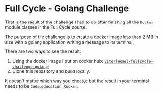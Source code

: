 # Full Cycle - Golang Challenge

That is the result of the challenge I had to do after finishing all the `Docker` module classes in the Full Cycle course.

The purpose of the challenge is to create a docker image less than 2 MB in size with a golang application writing a message to its terminal.

There are two ways to see the result:

1. Using the docker image I put on docker hub: [`vitorleonel/fullcycle-challenge-golang`](https://hub.docker.com/repository/docker/vitorleonel/fullcycle-challenge-golang);
2. Clone this repository and build locally.

It doesn't matter which way you choos,e but the result in your terminal needs to be `Code.education Rocks!`.
